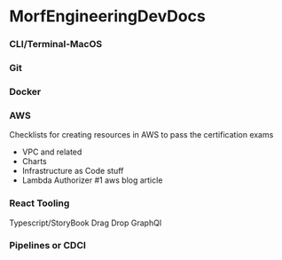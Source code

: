 # MorfEngineeringDevDocs

### CLI/Terminal-MacOS

### Git

### Docker

### AWS
Checklists for creating resources in AWS to pass the certification exams 
- VPC and related
- Charts
- Infrastructure as Code stuff
- Lambda Authorizer #1 aws blog article 

### React Tooling
Typescript/StoryBook
Drag Drop 
GraphQl

### Pipelines or CDCI
